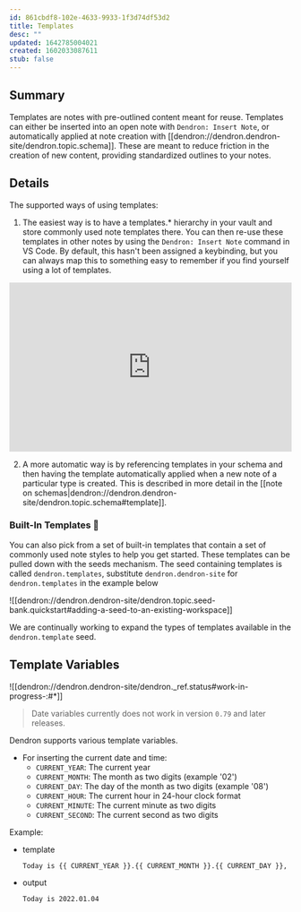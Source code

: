 ```yaml
---
id: 861cbdf8-102e-4633-9933-1f3d74df53d2
title: Templates
desc: ""
updated: 1642785004021
created: 1602033087611
stub: false
---
```


## Summary

Templates are notes with pre-outlined content meant for reuse. Templates can either be inserted into an open note with `Dendron: Insert Note`, or automatically applied at note creation with [[dendron://dendron.dendron-site/dendron.topic.schema]]. These are meant to reduce friction in the creation of new content, providing standardized outlines to your notes.

## Details

The supported ways of using templates:

1. The easiest way is to have a templates.\* hierarchy in your vault and store commonly used note templates there. You can then re-use these templates in other notes by using the `Dendron: Insert Note` command in VS Code. By default, this hasn't been assigned a keybinding, but you can always map this to something easy to remember if you find yourself using a lot of templates.

<div style="position: relative; padding-bottom: 59.900166389351085%; height: 0;"><iframe src="https://www.loom.com/embed/7de6f7aa9f474a0c8555e7d66928c3ac" frameborder="0" webkitallowfullscreen mozallowfullscreen allowfullscreen style="position: absolute; top: 0; left: 0; width: 100%; height: 100%;"></iframe></div>

2. A more automatic way is by referencing templates in your schema and then having the template automatically applied when a new note of a particular type is created. This is described in more detail in the [[note on schemas|dendron://dendron.dendron-site/dendron.topic.schema#template]].

### Built-In Templates 🚧

You can also pick from a set of built-in templates that contain a set of commonly used note styles to help you get started. These templates can be pulled down with the seeds mechanism. The seed containing templates is called `dendron.templates`, substitute `dendron.dendron-site` for `dendron.templates` in the example below

![[dendron://dendron.dendron-site/dendron.topic.seed-bank.quickstart#adding-a-seed-to-an-existing-workspace]]

We are continually working to expand the types of templates available in the `dendron.template` seed.

## Template Variables

![[dendron://dendron.dendron-site/dendron._ref.status#work-in-progress-:#*]]

> Date variables currently does not work in version `0.79` and later releases.

Dendron supports various template variables.

- For inserting the current date and time:
    * `CURRENT_YEAR`: The current year
    * `CURRENT_MONTH`: The month as two digits (example '02')
    * `CURRENT_DAY`: The day of the month as two digits (example '08')
    * `CURRENT_HOUR`: The current hour in 24-hour clock format
    * `CURRENT_MINUTE`: The current minute as two digits
    * `CURRENT_SECOND`: The current second as two digits

Example:

- template
    ```jinja2
    Today is {{ CURRENT_YEAR }}.{{ CURRENT_MONTH }}.{{ CURRENT_DAY }},
    ```
- output
    ```
    Today is 2022.01.04
    ```